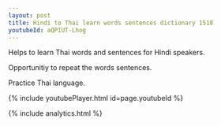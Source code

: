 ```yaml
---
layout: post
title: Hindi to Thai learn words sentences dictionary 1518 
youtubeId: aQPIUT-Lhog
---
```

 
 
Helps to learn Thai words and sentences for Hindi speakers.

Opportunitiy to repeat the words sentences. 

Practice Thai language. 
 
{% include youtubePlayer.html id=page.youtubeId %}
 
 
{% include analytics.html %}